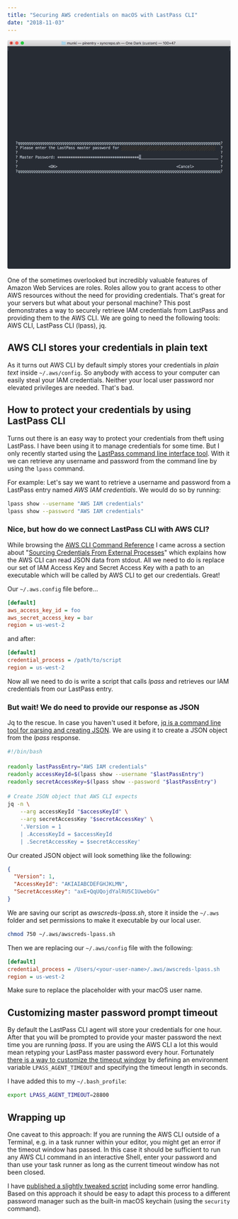 ```yaml
---
title: "Securing AWS credentials on macOS with LastPass CLI"
date: "2018-11-03"
---
```


![LastPass CLI password prompt](./lpass_prompt.png)

One of the sometimes overlooked but incredibly valuable features of Amazon Web Services are roles. Roles allow you to grant access to other AWS resources without the need for providing credentials. That's great for your servers but what about your personal machine? This post demonstrates a way to securely retrieve IAM credentials from LastPass and providing them to the AWS CLI. We are going to need the following tools: AWS CLI, LastPass CLI (lpass), jq.

## AWS CLI stores your credentials in plain text

As it turns out AWS CLI by default simply stores your credentials in *plain text* inside `~/.aws/config`. So anybody with access to your computer can easily steal your IAM credentials. Neither your local user password nor elevated privileges are needed. That's bad.

## How to protect your credentials by using LastPass CLI

Turns out there is an easy way to protect your credentials from theft using LastPass. I have been using it to manage credentials for some time. But I only recently started using the [LastPass command line interface tool](https://github.com/lastpass/lastpass-cli). With it we can retrieve any username and password from the command line by using the `lpass` command.

For example: Let's say we want to retrieve a username and password from a LastPass entry named *AWS IAM credentials*. We would do so by running:

```bash
lpass show --username "AWS IAM credentials"
lpass show --password "AWS IAM credentials"
```

### Nice, but how do we connect LastPass CLI with AWS CLI?

While browsing the [AWS CLI Command Reference](https://docs.aws.amazon.com/cli/latest/topic/config-vars.html) I came across a section about "[Sourcing Credentials From External Processes](https://docs.aws.amazon.com/cli/latest/topic/config-vars.html#sourcing-credentials-from-external-processes)" which explains how the AWS CLI can read JSON data from stdout. All we need to do is replace our set of IAM Access Key and Secret Access Key with a path to an executable which will be called by AWS CLI to get our credentials. Great!

Our `~/.aws.config` file before…

```ini
[default]
aws_access_key_id = foo
aws_secret_access_key = bar
region = us-west-2
```

and after:

```ini
[default]
credential_process = /path/to/script
region = us-west-2
```

Now all we need to do is write a script that calls *lpass* and retrieves our IAM credentials from our LastPass entry.

### But wait! We do need to provide our response as JSON

Jq to the rescue. In case you haven't used it before, [jq is a command line tool for parsing and creating JSON]((https://stedolan.github.io/jq/)). We are using it to create a JSON object from the *lpass* response.

```bash
#!/bin/bash

readonly lastPassEntry="AWS IAM credentials"
readonly accessKeyId=$(lpass show --username "$lastPassEntry")
readonly secretAccessKey=$(lpass show --password "$lastPassEntry")

# Create JSON object that AWS CLI expects
jq -n \
    --arg accessKeyId "$accessKeyId" \
    --arg secretAccessKey "$secretAccessKey" \
    '.Version = 1
    | .AccessKeyId = $accessKeyId
    | .SecretAccessKey = $secretAccessKey'
```

Our created JSON object will look something like the following:

```json
{
  "Version": 1,
  "AccessKeyId": "AKIAIABCDEFGHJKLMN",
  "SecretAccessKey": "axE+QqUQojdYalRU5C1UwebGv"
}
```

We are saving our script as *awscreds-lpass.sh*, store it inside the `~/.aws` folder and set permissions to make it executable by our local user.

```bash
chmod 750 ~/.aws/awscreds-lpass.sh
```

Then we are replacing our `~/.aws/config` file with the following:

```ini
[default]
credential_process = /Users/<your-user-name>/.aws/awscreds-lpass.sh
region = us-west-2
```

Make sure to replace the placeholder with your macOS user name.

## Customizing master password prompt timeout

By default the LastPass CLI agent will store your credentials for one hour. After that you will be prompted to provide your master password the next time you are running *lpass*. If you are using the AWS CLI a lot this would mean retyping your LastPass master password every hour. Fortunately [there is a way to customize the timeout window](https://lastpass.github.io/lastpass-cli/lpass.1.html) by defining an environment variable `LPASS_AGENT_TIMEOUT` and specifying the timeout length in seconds.

I have added this to my `~/.bash_profile`:

```bash
export LPASS_AGENT_TIMEOUT=28800
```

## Wrapping up

One caveat to this approach: If you are running the AWS CLI outside of a Terminal, e.g. in a task runner within your editor, you might get an error if the timeout window has passed. In this case it should be sufficient to run any AWS CLI command in an interactive Shell, enter your password and than use your task runner as long as the current timeout window has not been closed.

I have [published a slightly tweaked script](https://gist.github.com/paulgalow/109bdc118ec6d884b0f7d5d152920fd5) including some error handling. Based on this approach it should be easy to adapt this process to a different password manager such as the built-in macOS keychain (using the `security` command).